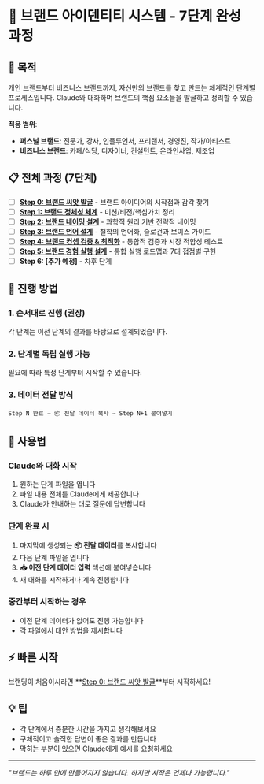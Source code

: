 # 🚀 브랜드 아이덴티티 시스템 - 7단계 완성 과정

## 🎯 목적
개인 브랜드부터 비즈니스 브랜드까지, 자신만의 브랜드를 찾고 만드는 체계적인 단계별 프로세스입니다. Claude와 대화하며 브랜드의 핵심 요소들을 발굴하고 정리할 수 있습니다.

**적용 범위**:
- **퍼스널 브랜드**: 전문가, 강사, 인플루언서, 프리랜서, 경영진, 작가/아티스트
- **비즈니스 브랜드**: 카페/식당, 디자이너, 컨설턴트, 온라인사업, 제조업

## 📋 전체 과정 (7단계)
- [ ] **[Step 0: 브랜드 씨앗 발굴](./step-0-seed-discovery.md)** - 브랜드 아이디어의 시작점과 감각 찾기
- [ ] **[Step 1: 브랜드 정체성 체계](./step-1-identity-wheel.md)** - 미션/비전/핵심가치 정리
- [ ] **[Step 2: 브랜드 네이밍 설계](./step-2-brand-naming.md)** - 과학적 원리 기반 전략적 네이밍
- [ ] **[Step 3: 브랜드 언어 설계](./step-3-brand-language.md)** - 철학의 언어화, 슬로건과 보이스 가이드
- [ ] **[Step 4: 브랜드 컨셉 검증 & 최적화](./step-4-brand-validation.md)** - 통합적 검증과 시장 적합성 테스트
- [ ] **[Step 5: 브랜드 경험 실행 설계](./step-5-brand-execution.md)** - 통합 실행 로드맵과 7대 접점별 구현
- [ ] **Step 6: [추가 예정]** - 차후 단계

## 🔄 진행 방법

### 1. 순서대로 진행 (권장)
각 단계는 이전 단계의 결과를 바탕으로 설계되었습니다.

### 2. 단계별 독립 실행 가능
필요에 따라 특정 단계부터 시작할 수 있습니다.

### 3. 데이터 전달 방식
```
Step N 완료 → 📦 전달 데이터 복사 → Step N+1 붙여넣기
```

## 📖 사용법

### Claude와 대화 시작
1. 원하는 단계 파일을 엽니다
2. 파일 내용 전체를 Claude에게 제공합니다
3. Claude가 안내하는 대로 질문에 답변합니다

### 단계 완료 시
1. 마지막에 생성되는 **📦 전달 데이터**를 복사합니다
2. 다음 단계 파일을 엽니다  
3. **📥 이전 단계 데이터 입력** 섹션에 붙여넣습니다
4. 새 대화를 시작하거나 계속 진행합니다

### 중간부터 시작하는 경우
- 이전 단계 데이터가 없어도 진행 가능합니다
- 각 파일에서 대안 방법을 제시합니다

## ⚡ 빠른 시작
브랜딩이 처음이시라면 **[Step 0: 브랜드 씨앗 발굴](./step-0-seed-discovery.md)**부터 시작하세요!

## 💡 팁
- 각 단계에서 충분한 시간을 가지고 생각해보세요
- 구체적이고 솔직한 답변이 좋은 결과를 만듭니다
- 막히는 부분이 있으면 Claude에게 예시를 요청하세요

---
*"브랜드는 하루 만에 만들어지지 않습니다. 하지만 시작은 언제나 가능합니다."*